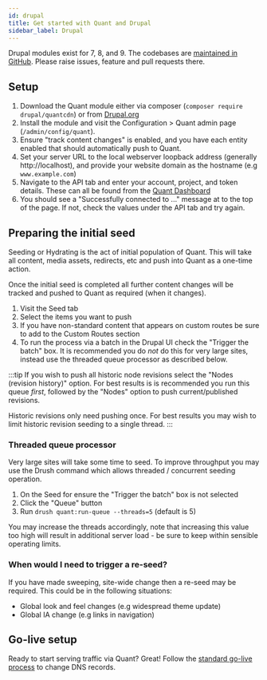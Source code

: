 ```yaml
---
id: drupal
title: Get started with Quant and Drupal
sidebar_label: Drupal
---
```


Drupal modules exist for 7, 8, and 9. The codebases are [maintained in GitHub](https://www.github.com/quantcdn/drupal). Please raise issues, feature and pull requests there.

## Setup

1. Download the Quant module either via composer (`composer require drupal/quantcdn`) or from [Drupal.org](https://drupal.org/project/quantcdn)
2. Install the module and visit the Configuration > Quant admin page (`/admin/config/quant`).
3. Ensure "track content changes" is enabled, and you have each entity enabled that should automatically push to Quant.
4. Set your server URL to the local webserver loopback address (generally http://localhost), and provide your website domain as the hostname (e.g `www.example.com`)
5. Navigate to the API tab and enter your account, project, and token details. These can all be found from the [Quant Dashboard](/docs/dashboard/get-started)
6. You should see a "Successfully connected to ..." message at to the top of the page. If not, check the values under the API tab and try again.

## Preparing the initial seed

Seeding or Hydrating is the act of initial population of Quant. This will take all content, media assets, redirects, etc and push into Quant as a one-time action.

Once the initial seed is completed all further content changes will be tracked and pushed to Quant as required (when it changes).

1. Visit the Seed tab
2. Select the items you want to push
3. If you have non-standard content that appears on custom routes be sure to add to the Custom Routes section
4. To run the process via a batch in the Drupal UI check the "Trigger the batch" box. It is recommended you do _not_ do this for very large sites, instead use the threaded queue processor as described below.

:::tip
If you wish to push all historic node revisions select the "Nodes (revision history)" option.
For best results is is recommended you run this queue *first*, followed by the "Nodes" option to push current/published revisions.

Historic revisions only need pushing once. For best results you may wish to limit historic revision seeding to a single thread.
:::

### Threaded queue processor
Very large sites will take some time to seed. To improve throughput you may use the Drush command which allows threaded / concurrent seeding operation.

1. On the Seed for ensure the "Trigger the batch" box is not selected
2. Click the "Queue" button
3. Run `drush quant:run-queue --threads=5` (default is 5)

You may increase the threads accordingly, note that increasing this value too high will result in additional server load - be sure to keep within sensible operating limits.


### When would I need to trigger a re-seed?

If you have made sweeping, site-wide change then a re-seed may be required. This could be in the following situations:
- Global look and feel changes (e.g widespread theme update)
- Global IA change (e.g links in navigation)

## Go-live setup

Ready to start serving traffic via Quant? Great! Follow the [standard go-live process](/docs/golive) to change DNS records.
